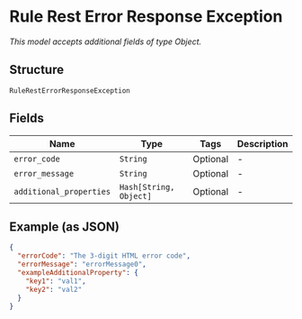 
# Rule Rest Error Response Exception

*This model accepts additional fields of type Object.*

## Structure

`RuleRestErrorResponseException`

## Fields

| Name | Type | Tags | Description |
|  --- | --- | --- | --- |
| `error_code` | `String` | Optional | - |
| `error_message` | `String` | Optional | - |
| `additional_properties` | `Hash[String, Object]` | Optional | - |

## Example (as JSON)

```json
{
  "errorCode": "The 3-digit HTML error code",
  "errorMessage": "errorMessage0",
  "exampleAdditionalProperty": {
    "key1": "val1",
    "key2": "val2"
  }
}
```

